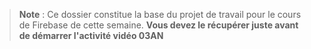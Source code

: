 > **Note** :
> Ce dossier constitue la base du projet de travail pour le cours de Firebase de cette semaine.
> **Vous devez le récupérer juste avant de démarrer l'activité vidéo 03AN**